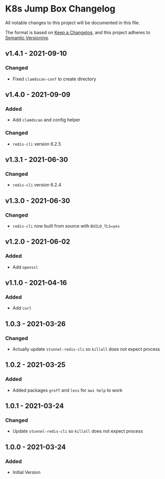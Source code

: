 # K8s Jump Box Changelog

All notable changes to this project will be documented in this file.

The format is based on [Keep a Changelog](https://keepachangelog.com/en/1.0.0/),
and this project adheres to [Semantic Versioning](https://semver.org/spec/v2.0.0.html).

<!-- ## [UNRELEASED]
### Added
### Changed
### Deprecated
### Removed -->

## v1.4.1 - 2021-09-10

### Changed

- Fixed `clamdscan-conf` to create directory

## v1.4.0 - 2021-09-09

### Added

- Add `clamdscan` and config helper

### Changed

- `redis-cli` version 6.2.5

## v1.3.1 - 2021-06-30

### Changed

- `redis-cli` version 6.2.4

## v1.3.0 - 2021-06-30

### Changed

- `redis-cli` now built from source with `BUILD_TLS=yes`

## v1.2.0 - 2021-06-02

### Added

- Add `openssl`

## v1.1.0 - 2021-04-16

### Added

- Add `curl`

## 1.0.3 - 2021-03-26

### Changed

- Actually update `stunnel-redis-cli` so `killall` does not expect process

## 1.0.2 - 2021-03-25

### Added

- Added packages `groff` and `less` for `aws help` to work

## 1.0.1 - 2021-03-24

### Changed

- Update `stunnel-redis-cli` so `killall` does not expect process

## 1.0.0 - 2021-03-24

### Added

- Initial Version
